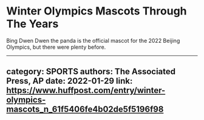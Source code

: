 # Winter Olympics Mascots Through The Years

Bing Dwen Dwen the panda is the official mascot for the 2022 Beijing Olympics, but there were plenty before.

---
category: SPORTS
authors: The Associated Press, AP
date: 2022-01-29
link: https://www.huffpost.com/entry/winter-olympics-mascots_n_61f5406fe4b02de5f5196f98
---
